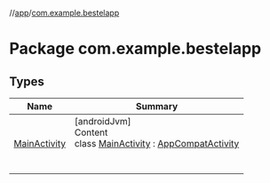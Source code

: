 //[app](../index.md)/[com.example.bestelapp](index.md)



# Package com.example.bestelapp  


## Types  
  
|  Name|  Summary| 
|---|---|
| <a name="com.example.bestelapp/MainActivity///PointingToDeclaration/"></a>[MainActivity](-main-activity/index.md)| <a name="com.example.bestelapp/MainActivity///PointingToDeclaration/"></a>[androidJvm]  <br>Content  <br>class [MainActivity](-main-activity/index.md) : [AppCompatActivity](https://developer.android.com/reference/kotlin/androidx/appcompat/app/AppCompatActivity.html)  <br><br><br>

